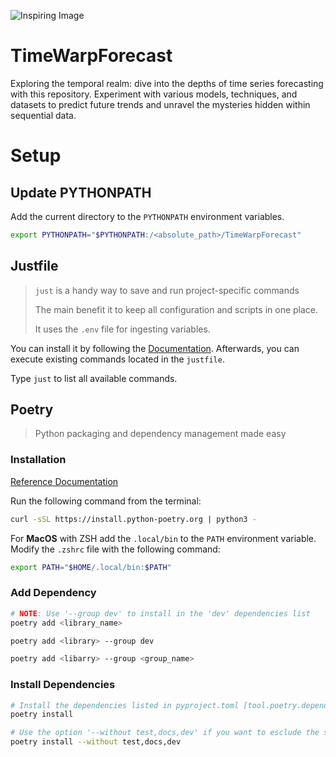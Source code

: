 ![Inspiring Image](https://repository-images.githubusercontent.com/798930033/4c24d1e2-6d3f-4497-8566-b49f88ad35e1)

# TimeWarpForecast
Exploring the temporal realm: dive into the depths of time series forecasting with this repository. 
Experiment with various models, techniques, and datasets to predict future trends and unravel 
the mysteries hidden within sequential data.

# Setup
## Update PYTHONPATH
Add the current directory to the `PYTHONPATH` environment variables.
``` bash
export PYTHONPATH="$PYTHONPATH:/<absolute_path>/TimeWarpForecast"
```

## Justfile
> `just` is a handy way to save and run project-specific commands
> 
> The main benefit it to keep all configuration and scripts in one place.
> 
> It uses the `.env` file for ingesting variables.

You can install it by following the [Documentation](https://just.systems/man/en/chapter_4.html).
Afterwards, you can execute existing commands located in the `justfile`.

Type `just` to list all available commands.


## Poetry

> Python packaging and dependency management made easy

### Installation

[Reference Documentation](https://python-poetry.org/)

Run the following command from the terminal:
``` bash
curl -sSL https://install.python-poetry.org | python3 -
```

For **MacOS** with ZSH add the `.local/bin` to the `PATH` environment variable. Modify the `.zshrc` file with the following command:

``` bash
export PATH="$HOME/.local/bin:$PATH"
```

### Add Dependency
``` bash
# NOTE: Use '--group dev' to install in the 'dev' dependencies list
poetry add <library_name>

poetry add <library> --group dev

poetry add <libarry> --group <group_name>
```

### Install Dependencies
``` bash
# Install the dependencies listed in pyproject.toml [tool.poetry.dependencies]
poetry install

# Use the option '--without test,docs,dev' if you want to esclude the specified group from install
poetry install --without test,docs,dev
```
